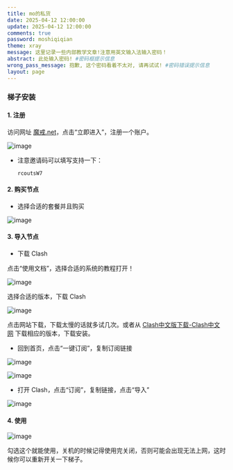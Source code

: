 ```yaml
---
title: mo的私货
date: 2025-04-12 12:00:00
update: 2025-04-12 12:00:00
comments: true
password: moshiqiqian
theme: xray
message: 这里记录一些内部教学文章!注意用英文输入法输入密码！
abstract: 此处输入密码! #密码框提示信息
wrong_pass_message: 抱歉, 这个密码看着不太对, 请再试试! #密码错误提示信息
layout: page
---
```

### 梯子安装

#### 1. 注册

访问网址 [魔戒.net](https://xn--tsst36dsvs.com/)，点击“立即进入”，注册一个账户。

![image](https://moshiqiqian.github.io/picx-images-hosting/image.361s05fbym.webp)

- 注意邀请码可以填写支持一下：
  ```
  rcoutsW7
  ```

#### 2. 购买节点

- 选择合适的套餐并且购买

![image](https://moshiqiqian.github.io/picx-images-hosting/image.b93ud3f6b.webp)

#### 3. 导入节点

- 下载 Clash

点击“使用文档”，选择合适的系统的教程打开！

![image](https://moshiqiqian.github.io/picx-images-hosting/image.60ug5xz576.webp)

选择合适的版本，下载 Clash

![image](https://moshiqiqian.github.io/picx-images-hosting/image.77drejp1f6.webp)

点击网站下载，下载太慢的话就多试几次。或者从 [Clash中文版下载-Clash中文网](https://clashcn.com/clash-download-cn) 下载相应的版本，下载安装。

- 回到首页，点击“一键订阅”，复制订阅链接

![image](https://moshiqiqian.github.io/picx-images-hosting/image.4xuqv25ym1.webp)

![image](https://moshiqiqian.github.io/picx-images-hosting/image.70ajj455ww.webp)

- 打开 Clash，点击“订阅”，复制链接，点击“导入”

![image](https://moshiqiqian.github.io/picx-images-hosting/image.1e8t595a8u.webp)

#### 4. 使用

![image](https://moshiqiqian.github.io/picx-images-hosting/image.7snf0untoz.webp)

勾选这个就能使用，关机的时候记得使用完关闭，否则可能会出现无法上网，这时候你可以重新开关一下梯子。


